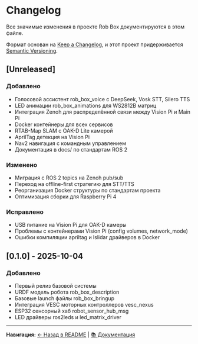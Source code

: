 # Changelog

Все значимые изменения в проекте Rob Box документируются в этом файле.

Формат основан на [Keep a Changelog](https://keepachangelog.com/ru/1.0.0/),
и этот проект придерживается [Semantic Versioning](https://semver.org/lang/ru/).

## [Unreleased]

### Добавлено
- Голосовой ассистент rob_box_voice с DeepSeek, Vosk STT, Silero TTS
- LED анимации rob_box_animations для WS2812B матриц
- Интеграция Zenoh для распределённой связи между Vision Pi и Main Pi
- Docker контейнеры для всех сервисов
- RTAB-Map SLAM с OAK-D Lite камерой
- AprilTag детекция на Vision Pi
- Nav2 навигация с командным управлением
- Документация в docs/ по стандартам ROS 2

### Изменено
- Миграция с ROS 2 topics на Zenoh pub/sub
- Переход на offline-first стратегию для STT/TTS
- Реорганизация Docker структуры по стандартам проекта
- Оптимизация сборки для Raspberry Pi 4

### Исправлено
- USB питание на Vision Pi для OAK-D камеры
- Проблемы с контейнерами Vision Pi (config volumes, network_mode)
- Ошибки компиляции apriltag и lslidar драйверов в Docker

## [0.1.0] - 2025-10-04

### Добавлено
- Первый релиз базовой системы
- URDF модель робота rob_box_description
- Базовые launch файлы rob_box_bringup
- Интеграция VESC моторных контроллеров vesc_nexus
- ESP32 сенсорный хаб robot_sensor_hub_msg
- LED драйверы ros2leds и led_matrix_driver

---

**Навигация:** [← Назад в README](README.md) | [📚 Документация](docs/README.md)
